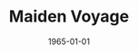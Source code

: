 ---
discogs_id: 1907831
discogs_master_id: 47828
title: Maiden Voyage
artists: ['Herbie Hancock']
date: 1965-01-01
genre: ['Jazz']
image: Maiden Voyage-1907831.jpg
label: Blue Note
country: US
styles: ['Post Bop']
video: https://www.youtube.com/watch?v=EWC5x9G45yo
category: Jazz
---